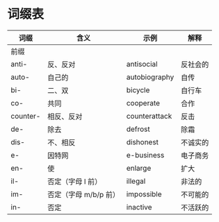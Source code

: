# 词缀表

| 词缀 | 含义 | 示例 | 解释 |
| -- | -- | -- | -- |
| 前缀 | | | |
| anti- | 反、反对 | antisocial | 反社会的|
| auto- | 自己的 | autobiography | 自传 |
| bi- | 二、双 | bicycle | 自行车 |
| co- | 共同 | cooperate | 合作 |
| counter- | 相反、反对 | counterattack | 反击 |
| de- | 除去 | defrost | 除霜 |
| dis- | 不、相反 | dishonest | 不诚实的 |
| e- | 因特网 | e-business | 电子商务 |
| en- | 使 | enlarge | 扩大 |
| il- | 否定（字母 l 前） | illegal | 非法的 |
| im- | 否定（字母 m/b/p 前） | impossible | 不可能的 |
| in- | 否定 | inactive | 不活跃的 |
